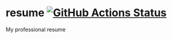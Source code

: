 # resume [![GitHub Actions Status](https://github.com/Mastoda/resume/workflows/Build%20resume%20document/badge.svg)](https://github.com/Mastoda/resume/actions)

My professional resume
